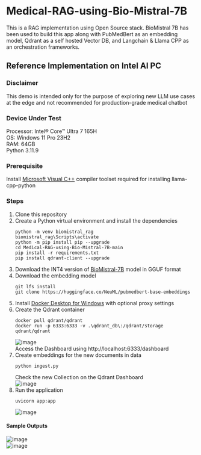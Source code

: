 # Medical-RAG-using-Bio-Mistral-7B
This is a RAG implementation using Open Source stack. BioMistral 7B has been used to build this app along with PubMedBert as an embedding model, Qdrant as a self hosted Vector DB, and Langchain &amp; Llama CPP as an orchestration frameworks.
## Reference Implementation on Intel AI PC    
### Disclaimer   
This demo is intended only for the purpose of exploring new LLM use cases at the edge and not recommended for production-grade medical chatbot    

### Device Under Test   
Processor: Intel® Core™ Ultra 7 165H      
OS: Windows 11 Pro 23H2   
RAM: 64GB   
Python 3.11.9   

### Prerequisite   
Install [Microsoft Visual C++](https://code.visualstudio.com/docs/cpp/config-msvc) compiler toolset required for installing llama-cpp-python       

### Steps   
1. Clone this repository
2. Create a Python virtual environment and install the dependencies   
   ```
   python -m venv biomistral_rag   
   biomistral_rag\Scripts\activate   
   python -m pip install pip --upgrade  
   cd Medical-RAG-using-Bio-Mistral-7B-main
   pip install -r requirements.txt   
   pip install qdrant-client --upgrade   
   ```
3. Download the INT4 version of [BioMistral-7B](https://huggingface.co/MaziyarPanahi/BioMistral-7B-GGUF/blob/main/BioMistral-7B.Q4_K_M.gguf) model in GGUF format 
4. Download the embedding model
   ```
   git lfs install
   git clone https://huggingface.co/NeuML/pubmedbert-base-embeddings
   ```
5. Install [Docker Desktop for Windows](https://docs.docker.com/desktop/setup/install/windows-install/) with optional proxy settings    
6. Create the Qdrant container
   ```
   docker pull qdrant/qdrant
   docker run -p 6333:6333 -v .\qdrant_db\:/qdrant/storage qdrant/qdrant
   ```
   ![image](https://github.com/user-attachments/assets/36b17d09-2f61-4645-a336-3458627da6be)   
   Access the Dashboard using http://localhost:6333/dashboard    
7. Create embeddings for the new documents in data
   ```
   python ingest.py
   ```   
   Check the new Collection on the Qdrant Dashboard   
   ![image](https://github.com/user-attachments/assets/13740e55-4e12-4d0f-8267-695d5edeec0a)     
8. Run the application
   ```
   uvicorn app:app   
   ```
   ![image](https://github.com/user-attachments/assets/5ec90875-be78-4bc9-9acf-09859235e313)    
#### Sample Outputs
![image](https://github.com/user-attachments/assets/94282267-ebf0-46eb-b587-996e886e6cb7)   
![image](https://github.com/user-attachments/assets/37aa70b3-1b6d-49b3-a050-d6d5aef882ee)   
